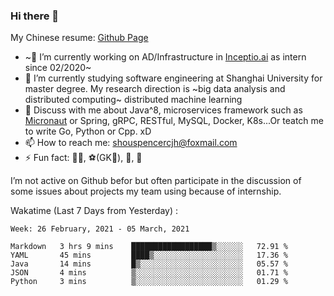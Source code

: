 ### Hi there 👋

My Chinese resume: [Github Page](https://spencercjh.github.io/resume/)

- ~🔭 I’m currently working on AD/Infrastructure in [Inceptio.ai](https://www.inceptio.ai/) as intern since 02/2020~
- 🌱 I’m currently studying software engineering at Shanghai University for master degree. My research direction is ~big data analysis and distributed computing~ distributed machine learning
- 💬 Discuss with me about Java^8, microservices framework such as [Micronaut](http://micronaut.io/) or Spring, gRPC, RESTful, MySQL, Docker, K8s...Or teatch me to write Go, Python or Cpp. xD
- 📫 How to reach me: shouspencercjh@foxmail.com
- ⚡ Fun fact: 🚴‍♂️, ⚽(GK🥅), 🏓, 🏸

I’m not active on Github befor but often participate in the discussion of some issues about projects my team using because of internship.

Wakatime (Last 7 Days from Yesterday) :

<!--START_SECTION:waka-->
```text
Week: 26 February, 2021 - 05 March, 2021

Markdown   3 hrs 9 mins    ██████████████████▒░░░░░░   72.91 % 
YAML       45 mins         ████▒░░░░░░░░░░░░░░░░░░░░   17.36 % 
Java       14 mins         █▒░░░░░░░░░░░░░░░░░░░░░░░   05.57 % 
JSON       4 mins          ▒░░░░░░░░░░░░░░░░░░░░░░░░   01.71 % 
Python     3 mins          ▒░░░░░░░░░░░░░░░░░░░░░░░░   01.29 % 
```
<!--END_SECTION:waka-->
